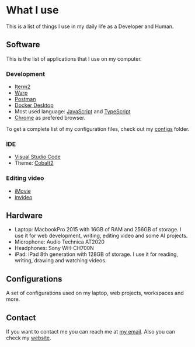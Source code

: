 # What I use

This is a list of things I use in my daily life as a Developer and Human.

## Software

This is the list of applications that I use on my computer.

### Development

- [Iterm2](https://iterm2.com/)
- [Warp](https://warp.dev/)
- [Postman](https://www.postman.com/)
- [Docker Desktop](https://www.docker.com/products/docker-desktop)
- Most used language: [JavaScript](https://developer.mozilla.org/en-US/docs/Web/JavaScript) and [TypeScript](https://www.typescriptlang.org/)
- [Chrome](https://www.google.com/chrome/) as prefered browser.

To get a complete list of my configuration files, check out my [configs](./configs/) folder.

### IDE

- [Visual Studio Code](https://code.visualstudio.com/)
- Theme: [Cobalt2](https://marketplace.visualstudio.com/items?itemName=wesbos.theme-cobalt2)

### Editing video

- [iMovie](https://www.apple.com/imovie/)
- [invideo](https://invideo.io/)

## Hardware

- Laptop: MacbookPro 2015 with 16GB of RAM and 256GB of storage. I use it for web development, writing, editing video and some AI projects.
- Microphone: Audio Technica AT2020
- Headphones: Sony WH-CH700N
- iPad: iPad 8th generation with 128GB of storage. I use it for reading, writing, drawing and watching videos.

## Configurations

A set of configurations used on my laptop, web projects, workspaces and more.

## Contact

If you want to contact me you can reach me at [my email](mailto:codesandtags@gmail.com). Also you can check my [website](https://codesandtags.github.io/).
